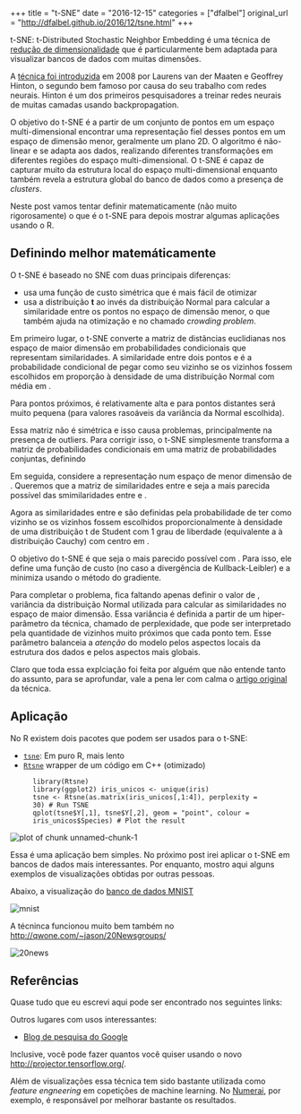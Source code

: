 +++
title = "t-SNE"
date = "2016-12-15"
categories = ["dfalbel"]
original_url = "http://dfalbel.github.io/2016/12/tsne.html"
+++

<article class="post-content">
<p>
t-SNE: t-Distributed Stochastic Neighbor Embedding é uma técnica de
<a href="https://en.wikipedia.org/wiki/Dimensionality_reduction">redução
de dimensionalidade</a> que é particularmente bem adaptada para
visualizar bancos de dados com muitas dimensões.
</p>
<p>
A
<a href="https://lvdmaaten.github.io/publications/papers/JMLR_2008.pdf">técnica
foi introduzida</a> em 2008 por Laurens van der Maaten e Geoffrey
Hinton, o segundo bem famoso por causa do seu trabalho com redes
neurais. Hinton é um dos primeiros pesquisadores a treinar redes neurais
de muitas camadas usando backpropagation.
</p>
<p>
O objetivo do t-SNE é a partir de um conjunto de pontos em um espaço
multi-dimensional encontrar uma representação fiel desses pontos em um
espaço de dimensão menor, geralmente um plano 2D. O algoritmo é
não-linear e se adapta aos dados, realizando diferentes transformações
em diferentes regiões do espaço multi-dimensional. O t-SNE é capaz de
capturar muito da estrutura local do espaço multi-dimensional enquanto
também revela a estrutura global do banco de dados como a presença de
<em>clusters</em>.
</p>
<p>
Neste post vamos tentar definir matematicamente (não muito
rigorosamente) o que é o t-SNE para depois mostrar algumas aplicações
usando o R.
</p>
<h2 id="definindo-melhor-matemticamente">
Definindo melhor matemáticamente
</h2>
<p>
O t-SNE é baseado no SNE com duas principais diferenças:
</p>
<ul>
<li>
usa uma função de custo simétrica que é mais fácil de otimizar
</li>
<li>
usa a distribuição <strong>t</strong> ao invés da distribuição Normal
para calcular a similaridade entre os pontos no espaço de dimensão
menor, o que também ajuda na otimização e no chamado <em>crowding
problem</em>.
</li>
</ul>
<p>
Em primeiro lugar, o t-SNE converte a matriz de distâncias euclidianas
nos espaço de maior dimensão em probabilidades condicionais que
representam similaridades. A similaridade entre dois pontos e é a
probabilidade condicional de pegar como seu vizinho se os vizinhos
fossem escolhidos em proporção à densidade de uma distribuição Normal
com média em .
</p>
<p>
Para pontos próximos, é relativamente alta e para pontos distantes será
muito pequena (para valores rasoáveis da variância da Normal escolhida).
</p>
<p>
Essa matriz não é simétrica e isso causa problemas, principalmente na
presença de outliers. Para corrigir isso, o t-SNE simplesmente
transforma a matriz de probabilidades condicionais em uma matriz de
probabilidades conjuntas, definindo
</p>
<p>
Em seguida, considere a representação num espaço de menor dimensão de .
Queremos que a matriz de similaridades entre e seja a mais parecida
possível das smimilaridades entre e .
</p>
<p>
Agora as similaridades entre e são definidas pela probabilidade de ter
como vizinho se os vizinhos fossem escolhidos proporcionalmente à
densidade de uma distribuição t de Student com 1 grau de liberdade
(equivalente a à distribuição Cauchy) com centro em .
</p>
<p>
O objetivo do t-SNE é que seja o mais parecido possível com . Para isso,
ele define uma função de custo (no caso a divergência de
Kullback-Leibler) e a minimiza usando o método do gradiente.
</p>
<p>
Para completar o problema, fica faltando apenas definir o valor de ,
variância da distribuição Normal utilizada para calcular as
similaridades no espaço de maior dimensão. Essa variância é definida a
partir de um hiper-parâmetro da técnica, chamado de perplexidade, que
pode ser interpretado pela quantidade de vizinhos muito próximos que
cada ponto tem. Esse parâmetro balanceia a <em>atenção</em> do modelo
pelos aspectos locais da estrutura dos dados e pelos aspectos mais
globais.
</p>
<p>
Claro que toda essa explciação foi feita por alguém que não entende
tanto do assunto, para se aprofundar, vale a pena ler com calma o
<a href="https://lvdmaaten.github.io/publications/papers/JMLR_2008.pdf">artigo
original</a> da técnica.
</p>
<h2 id="aplicao">
Aplicação
</h2>
<p>
No R existem dois pacotes que podem ser usados para o t-SNE:
</p>
<ul>
<li>
<a href="https://cran.r-project.org/web/packages/tsne/"><code class="highlighter-rouge">tsne</code></a>:
Em puro R, mais lento
</li>
<li>
<a href="https://github.com/jkrijthe/Rtsne"><code class="highlighter-rouge">Rtsne</code></a>
wrapper de um código em C++ (otimizado)
</li>
</ul>
<figure class="highlight">
<pre><code class="language-r"><span class="n">library</span><span class="p">(</span><span class="n">Rtsne</span><span class="p">)</span><span class="w">
</span><span class="n">library</span><span class="p">(</span><span class="n">ggplot2</span><span class="p">)</span><span class="w"> </span><span class="n">iris_unicos</span><span class="w"> </span><span class="o">&lt;-</span><span class="w"> </span><span class="n">unique</span><span class="p">(</span><span class="n">iris</span><span class="p">)</span><span class="w">
</span><span class="n">tsne</span><span class="w"> </span><span class="o">&lt;-</span><span class="w"> </span><span class="n">Rtsne</span><span class="p">(</span><span class="n">as.matrix</span><span class="p">(</span><span class="n">iris_unicos</span><span class="p">[,</span><span class="m">1</span><span class="o">:</span><span class="m">4</span><span class="p">]),</span><span class="w"> </span><span class="n">perplexity</span><span class="w"> </span><span class="o">=</span><span class="w"> </span><span class="m">30</span><span class="p">)</span><span class="w"> </span><span class="c1"># Run TSNE
</span><span class="n">qplot</span><span class="p">(</span><span class="n">tsne</span><span class="o">$</span><span class="n">Y</span><span class="p">[,</span><span class="m">1</span><span class="p">],</span><span class="w"> </span><span class="n">tsne</span><span class="o">$</span><span class="n">Y</span><span class="p">[,</span><span class="m">2</span><span class="p">],</span><span class="w"> </span><span class="n">geom</span><span class="w"> </span><span class="o">=</span><span class="w"> </span><span class="s2">&quot;point&quot;</span><span class="p">,</span><span class="w"> </span><span class="n">colour</span><span class="w"> </span><span class="o">=</span><span class="w"> </span><span class="n">iris_unicos</span><span class="o">$</span><span class="n">Species</span><span class="p">)</span><span class="w"> </span><span class="err">#</span><span class="w"> </span><span class="n">Plot</span><span class="w"> </span><span class="n">the</span><span class="w"> </span><span class="n">result</span></code></pre>
</figure>
<p>
<img src="http://dfalbel.github.io/images/2016-12-15-tsne/unnamed-chunk-1-1.png" alt="plot of chunk unnamed-chunk-1">
</p>
<p>
Essa é uma aplicação bem simples. No próximo post irei aplicar o t-SNE
em bancos de dados mais interessantes. Por enquanto, mostro aqui alguns
exemplos de visualizações obtidas por outras pessoas.
</p>
<p>
Abaixo, a visualização do
<a href="http://yann.lecun.com/exdb/mnist/">banco de dados MNIST</a>
</p>
<p>
<img src="https://lvdmaaten.github.io/tsne/examples/mnist_tsne.jpg" alt="mnist">
</p>
<p>
A técninca funcionou muito bem também no
<a href="http://qwone.com/~jason/20Newsgroups/">http://qwone.com/~jason/20Newsgroups/</a>
</p>
<p>
<img src="https://lvdmaaten.github.io/tsne/examples/20news_tsne.jpg" alt="20news">
</p>
<h2 id="referncias">
Referências
</h2>
<p>
Quase tudo que eu escrevi aqui pode ser encontrado nos seguintes links:
</p>
<p>
Outros lugares com usos interessantes:
</p>
<ul>
<li>
<a href="https://research.googleblog.com/2016/12/open-sourcing-embedding-projector-tool.html">Blog
de pesquisa do Google</a>
</li>
</ul>
<p>
Inclusive, você pode fazer quantos você quiser usando o novo
<a href="http://projector.tensorflow.org/">http://projector.tensorflow.org/</a>.
</p>
<p>
Além de visualizações essa técnica tem sido bastante utilizada como
<em>feature engneering</em> em copetições de machine learning. No
<a href="https://numer.ai/">Numerai</a>, por exemplo, é responsável por
melhorar bastante os resultados.
</p>
</article>


